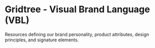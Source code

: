 # Gridtree - Visual Brand Language (VBL)
Resources defining our brand personality, product attributes, design principles, and signature elements.